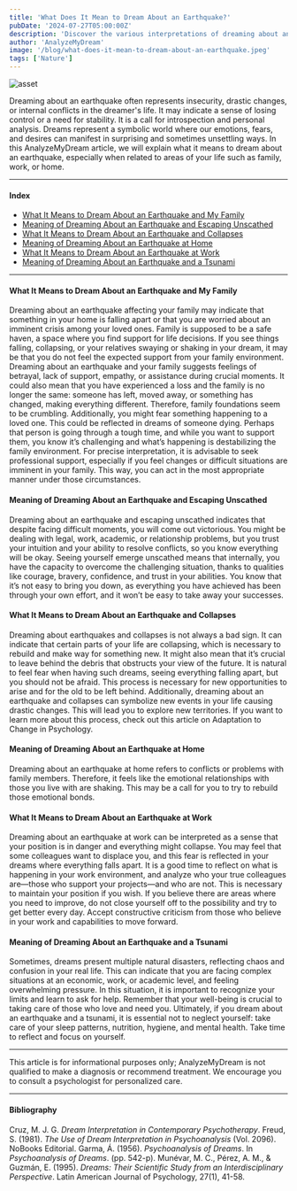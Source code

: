 ```yaml
---
title: 'What Does It Mean to Dream About an Earthquake?'
pubDate: '2024-07-27T05:00:00Z'
description: 'Discover the various interpretations of dreaming about an earthquake, from insecurity and drastic changes to internal conflicts.'
author: 'AnalyzeMyDream'
image: '/blog/what-does-it-mean-to-dream-about-an-earthquake.jpeg'
tags: ['Nature']
---
```


![asset](/blog/what-does-it-mean-to-dream-about-an-earthquake.jpeg)

Dreaming about an earthquake often represents insecurity, drastic changes, or internal conflicts in the dreamer's life. It may indicate a sense of losing control or a need for stability. It is a call for introspection and personal analysis. Dreams represent a symbolic world where our emotions, fears, and desires can manifest in surprising and sometimes unsettling ways. In this AnalyzeMyDream article, we will explain what it means to dream about an earthquake, especially when related to areas of your life such as family, work, or home.

---

#### Index

- [What It Means to Dream About an Earthquake and My Family](#what-it-means-to-dream-about-an-earthquake-and-my-family)
- [Meaning of Dreaming About an Earthquake and Escaping Unscathed](#meaning-of-dreaming-about-an-earthquake-and-escaping-unscathed)
- [What It Means to Dream About an Earthquake and Collapses](#what-it-means-to-dream-about-an-earthquake-and-collapses)
- [Meaning of Dreaming About an Earthquake at Home](#meaning-of-dreaming-about-an-earthquake-at-home)
- [What It Means to Dream About an Earthquake at Work](#what-it-means-to-dream-about-an-earthquake-at-work)
- [Meaning of Dreaming About an Earthquake and a Tsunami](#meaning-of-dreaming-about-an-earthquake-and-a-tsunami)

---

#### What It Means to Dream About an Earthquake and My Family

Dreaming about an earthquake affecting your family may indicate that something in your home is falling apart or that you are worried about an imminent crisis among your loved ones. Family is supposed to be a safe haven, a space where you find support for life decisions. If you see things falling, collapsing, or your relatives swaying or shaking in your dream, it may be that you do not feel the expected support from your family environment. Dreaming about an earthquake and your family suggests feelings of betrayal, lack of support, empathy, or assistance during crucial moments. It could also mean that you have experienced a loss and the family is no longer the same: someone has left, moved away, or something has changed, making everything different. Therefore, family foundations seem to be crumbling. Additionally, you might fear something happening to a loved one. This could be reflected in dreams of someone dying. Perhaps that person is going through a tough time, and while you want to support them, you know it’s challenging and what’s happening is destabilizing the family environment. For precise interpretation, it is advisable to seek professional support, especially if you feel changes or difficult situations are imminent in your family. This way, you can act in the most appropriate manner under those circumstances.

#### Meaning of Dreaming About an Earthquake and Escaping Unscathed

Dreaming about an earthquake and escaping unscathed indicates that despite facing difficult moments, you will come out victorious. You might be dealing with legal, work, academic, or relationship problems, but you trust your intuition and your ability to resolve conflicts, so you know everything will be okay. Seeing yourself emerge unscathed means that internally, you have the capacity to overcome the challenging situation, thanks to qualities like courage, bravery, confidence, and trust in your abilities. You know that it’s not easy to bring you down, as everything you have achieved has been through your own effort, and it won’t be easy to take away your successes.

#### What It Means to Dream About an Earthquake and Collapses

Dreaming about earthquakes and collapses is not always a bad sign. It can indicate that certain parts of your life are collapsing, which is necessary to rebuild and make way for something new. It might also mean that it’s crucial to leave behind the debris that obstructs your view of the future. It is natural to feel fear when having such dreams, seeing everything falling apart, but you should not be afraid. This process is necessary for new opportunities to arise and for the old to be left behind. Additionally, dreaming about an earthquake and collapses can symbolize new events in your life causing drastic changes. This will lead you to explore new territories. If you want to learn more about this process, check out this article on Adaptation to Change in Psychology.

#### Meaning of Dreaming About an Earthquake at Home

Dreaming about an earthquake at home refers to conflicts or problems with family members. Therefore, it feels like the emotional relationships with those you live with are shaking. This may be a call for you to try to rebuild those emotional bonds. 

#### What It Means to Dream About an Earthquake at Work

Dreaming about an earthquake at work can be interpreted as a sense that your position is in danger and everything might collapse. You may feel that some colleagues want to displace you, and this fear is reflected in your dreams where everything falls apart. It is a good time to reflect on what is happening in your work environment, and analyze who your true colleagues are—those who support your projects—and who are not. This is necessary to maintain your position if you wish. If you believe there are areas where you need to improve, do not close yourself off to the possibility and try to get better every day. Accept constructive criticism from those who believe in your work and capabilities to move forward.

#### Meaning of Dreaming About an Earthquake and a Tsunami

Sometimes, dreams present multiple natural disasters, reflecting chaos and confusion in your real life. This can indicate that you are facing complex situations at an economic, work, or academic level, and feeling overwhelming pressure. In this situation, it is important to recognize your limits and learn to ask for help. Remember that your well-being is crucial to taking care of those who love and need you. Ultimately, if you dream about an earthquake and a tsunami, it is essential not to neglect yourself: take care of your sleep patterns, nutrition, hygiene, and mental health. Take time to reflect and focus on yourself.

---

This article is for informational purposes only; AnalyzeMyDream is not qualified to make a diagnosis or recommend treatment. We encourage you to consult a psychologist for personalized care.

---

#### Bibliography

Cruz, M. J. G. *Dream Interpretation in Contemporary Psychotherapy*.
Freud, S. (1981). *The Use of Dream Interpretation in Psychoanalysis* (Vol. 2096). NoBooks Editorial.
Garma, Á. (1956). *Psychoanalysis of Dreams*. In *Psychoanalysis of Dreams*. (pp. 542-p).
Munévar, M. C., Pérez, A. M., & Guzmán, E. (1995). *Dreams: Their Scientific Study from an Interdisciplinary Perspective*. Latin American Journal of Psychology, 27(1), 41-58.
